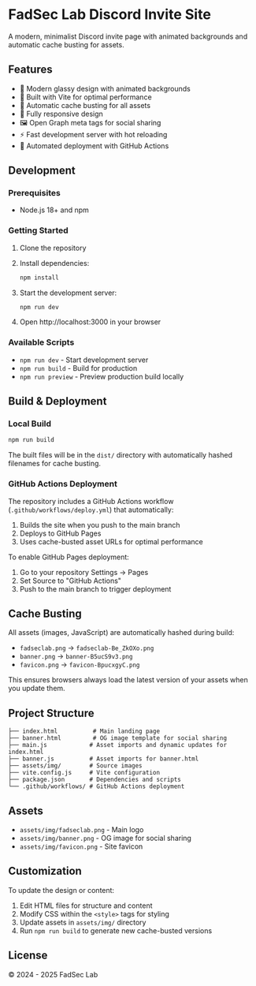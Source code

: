 # FadSec Lab Discord Invite Site

A modern, minimalist Discord invite page with animated backgrounds and automatic cache busting for assets.

## Features

- 🎨 Modern glassy design with animated backgrounds
- 🚀 Built with Vite for optimal performance
- 🔄 Automatic cache busting for all assets
- 📱 Fully responsive design
- 🖼️ Open Graph meta tags for social sharing
- ⚡ Fast development server with hot reloading
- 🚀 Automated deployment with GitHub Actions

## Development

### Prerequisites

- Node.js 18+ and npm

### Getting Started

1. Clone the repository
2. Install dependencies:
   ```bash
   npm install
   ```

3. Start the development server:
   ```bash
   npm run dev
   ```

4. Open http://localhost:3000 in your browser

### Available Scripts

- `npm run dev` - Start development server
- `npm run build` - Build for production
- `npm run preview` - Preview production build locally

## Build & Deployment

### Local Build

```bash
npm run build
```

The built files will be in the `dist/` directory with automatically hashed filenames for cache busting.

### GitHub Actions Deployment

The repository includes a GitHub Actions workflow (`.github/workflows/deploy.yml`) that automatically:

1. Builds the site when you push to the main branch
2. Deploys to GitHub Pages
3. Uses cache-busted asset URLs for optimal performance

To enable GitHub Pages deployment:

1. Go to your repository Settings → Pages
2. Set Source to "GitHub Actions"
3. Push to the main branch to trigger deployment

## Cache Busting

All assets (images, JavaScript) are automatically hashed during build:

- `fadseclab.png` → `fadseclab-Be_ZkOXo.png`
- `banner.png` → `banner-B5ucS9v3.png`
- `favicon.png` → `favicon-BpucxgyC.png`

This ensures browsers always load the latest version of your assets when you update them.

## Project Structure

```
├── index.html          # Main landing page
├── banner.html         # OG image template for social sharing
├── main.js            # Asset imports and dynamic updates for index.html
├── banner.js          # Asset imports for banner.html
├── assets/img/        # Source images
├── vite.config.js     # Vite configuration
├── package.json       # Dependencies and scripts
└── .github/workflows/ # GitHub Actions deployment
```

## Assets

- `assets/img/fadseclab.png` - Main logo
- `assets/img/banner.png` - OG image for social sharing
- `assets/img/favicon.png` - Site favicon

## Customization

To update the design or content:

1. Edit HTML files for structure and content
2. Modify CSS within the `<style>` tags for styling
3. Update assets in `assets/img/` directory
4. Run `npm run build` to generate new cache-busted versions

## License

© 2024 - 2025 FadSec Lab